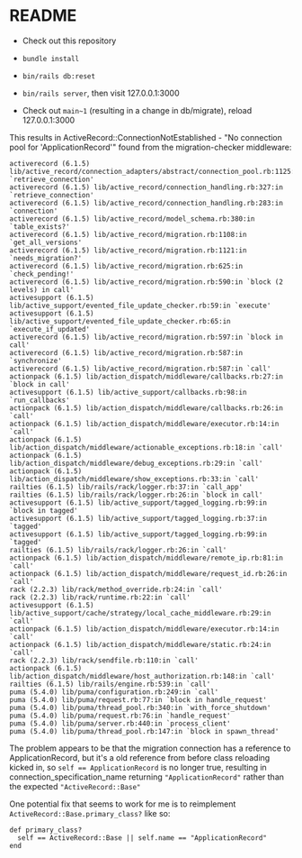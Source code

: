 # README

* Check out this repository

* `bundle install`

* `bin/rails db:reset`

* `bin/rails server`, then visit 127.0.0.1:3000

* Check out `main~1` (resulting in a change in db/migrate), reload 127.0.0.1:3000


This results in ActiveRecord::ConnectionNotEstablished - "No connection pool for 'ApplicationRecord'" found from the migration-checker middleware:

```
activerecord (6.1.5) lib/active_record/connection_adapters/abstract/connection_pool.rb:1125:in `retrieve_connection'
activerecord (6.1.5) lib/active_record/connection_handling.rb:327:in `retrieve_connection'
activerecord (6.1.5) lib/active_record/connection_handling.rb:283:in `connection'
activerecord (6.1.5) lib/active_record/model_schema.rb:380:in `table_exists?'
activerecord (6.1.5) lib/active_record/migration.rb:1108:in `get_all_versions'
activerecord (6.1.5) lib/active_record/migration.rb:1121:in `needs_migration?'
activerecord (6.1.5) lib/active_record/migration.rb:625:in `check_pending!'
activerecord (6.1.5) lib/active_record/migration.rb:590:in `block (2 levels) in call'
activesupport (6.1.5) lib/active_support/evented_file_update_checker.rb:59:in `execute'
activesupport (6.1.5) lib/active_support/evented_file_update_checker.rb:65:in `execute_if_updated'
activerecord (6.1.5) lib/active_record/migration.rb:597:in `block in call'
activerecord (6.1.5) lib/active_record/migration.rb:587:in `synchronize'
activerecord (6.1.5) lib/active_record/migration.rb:587:in `call'
actionpack (6.1.5) lib/action_dispatch/middleware/callbacks.rb:27:in `block in call'
activesupport (6.1.5) lib/active_support/callbacks.rb:98:in `run_callbacks'
actionpack (6.1.5) lib/action_dispatch/middleware/callbacks.rb:26:in `call'
actionpack (6.1.5) lib/action_dispatch/middleware/executor.rb:14:in `call'
actionpack (6.1.5) lib/action_dispatch/middleware/actionable_exceptions.rb:18:in `call'
actionpack (6.1.5) lib/action_dispatch/middleware/debug_exceptions.rb:29:in `call'
actionpack (6.1.5) lib/action_dispatch/middleware/show_exceptions.rb:33:in `call'
railties (6.1.5) lib/rails/rack/logger.rb:37:in `call_app'
railties (6.1.5) lib/rails/rack/logger.rb:26:in `block in call'
activesupport (6.1.5) lib/active_support/tagged_logging.rb:99:in `block in tagged'
activesupport (6.1.5) lib/active_support/tagged_logging.rb:37:in `tagged'
activesupport (6.1.5) lib/active_support/tagged_logging.rb:99:in `tagged'
railties (6.1.5) lib/rails/rack/logger.rb:26:in `call'
actionpack (6.1.5) lib/action_dispatch/middleware/remote_ip.rb:81:in `call'
actionpack (6.1.5) lib/action_dispatch/middleware/request_id.rb:26:in `call'
rack (2.2.3) lib/rack/method_override.rb:24:in `call'
rack (2.2.3) lib/rack/runtime.rb:22:in `call'
activesupport (6.1.5) lib/active_support/cache/strategy/local_cache_middleware.rb:29:in `call'
actionpack (6.1.5) lib/action_dispatch/middleware/executor.rb:14:in `call'
actionpack (6.1.5) lib/action_dispatch/middleware/static.rb:24:in `call'
rack (2.2.3) lib/rack/sendfile.rb:110:in `call'
actionpack (6.1.5) lib/action_dispatch/middleware/host_authorization.rb:148:in `call'
railties (6.1.5) lib/rails/engine.rb:539:in `call'
puma (5.4.0) lib/puma/configuration.rb:249:in `call'
puma (5.4.0) lib/puma/request.rb:77:in `block in handle_request'
puma (5.4.0) lib/puma/thread_pool.rb:340:in `with_force_shutdown'
puma (5.4.0) lib/puma/request.rb:76:in `handle_request'
puma (5.4.0) lib/puma/server.rb:440:in `process_client'
puma (5.4.0) lib/puma/thread_pool.rb:147:in `block in spawn_thread'
```

The problem appears to be that the migration connection has a reference to ApplicationRecord, but it's a old reference from before class reloading kicked in, so `self == ApplicationRecord` is no longer true, resulting in connection_specification_name returning `"ApplicationRecord"` rather than the expected `"ActiveRecord::Base"`

One potential fix that seems to work for me is to reimplement `ActiveRecord::Base.primary_class?` like so:

```
def primary_class?
  self == ActiveRecord::Base || self.name == "ApplicationRecord"
end
```
